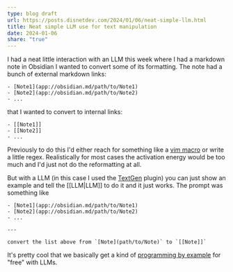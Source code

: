 ```yaml
---
type: blog draft
url: https://posts.disnetdev.com/2024/01/06/neat-simple-llm.html
title: Neat simple LLM use for text manipulation
date: 2024-01-06
share: "true"
---
```


I had a neat little interaction with an LLM this week where I had a markdown note in Obsidian I wanted to convert some of its formatting. The note had a bunch of external markdown links:

```
- [Note1](app://obsidian.md/path/to/Note1)
- [Note2](app://obsidian.md/path/to/Note2)
- ...
```

that I wanted to convert to internal links:

```
- [[Note1]]
- [[Note2]]
- ...
```

Previously to do this I'd either reach for something like a [vim macro](https://vim.fandom.com/wiki/Macros) or write a little regex. Realistically for most cases the activation energy would be too much and I'd just not do the reformatting at all.

But with a LLM (in this case I used the [TextGen](https://text-gen.com/) plugin) you can just show an example and tell the [[LLM|LLM]] to do it and it just works. The prompt was something like

```
- [Note1](app://obsidian.md/path/to/Note1)
- [Note2](app://obsidian.md/path/to/Note2)
- ...

---

convert the list above from `[Note](path/to/Note)` to `[[Note]]`
```

It's pretty cool that we basically get a kind of [programming by example](https://en.wikipedia.org/wiki/Programming_by_example) for "free" with LLMs.